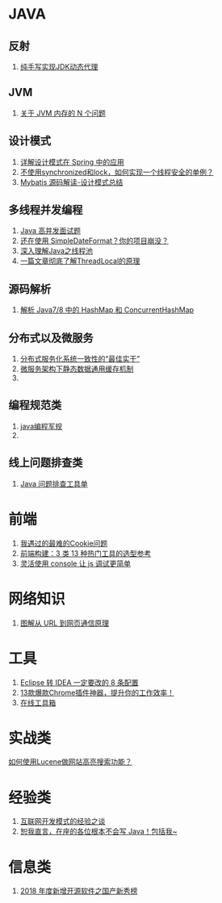 # JAVA
## 反射
1. [纯手写实现JDK动态代理](https://mp.weixin.qq.com/s?__biz=MjM5NzMyMjAwMA==&mid=2651482922&idx=2&sn=db4baf34d51f311fc80533f80921c832&chksm=bd2507558a528e437ab76a316163dd8b58a18b8dcf1061eff398e16ec2e8a695bf252dc11af6&mpshare=1&scene=1&srcid=&key=b29fbb831ffce04c2fe07efaeedd50b3bc1a1f1f6252cdf60c7d6c90661e5eb1d623e5b297cc4b2e89bd325b2c55154691c70d4a951ef166c3369334cc5da13700861a116a4a661ee2c46e94914191be&ascene=1&uin=MTQwNzUzNTMxMw%3D%3D&devicetype=Windows+10&version=62060739&lang=zh_CN&pass_ticket=Xc7DnWO9MoB2BpfYFb6ler%2BtxWgurWHK7%2Bt%2BDigmcce4DFAokajNhJwjLSmY3L5F)
## JVM
1. [关于 JVM 内存的 N 个问题](https://mp.weixin.qq.com/s?__biz=MjM5NzMyMjAwMA==&mid=2651482823&idx=1&sn=cd623fbfa900f1217b34d34f980b2e82&chksm=bd2506b88a528faea643840bb2613ae67252085c24faaba2359006cc37335dc4fe042f1ca66d&mpshare=1&scene=1&srcid=&key=b3428d2c029cbd733122928cf593fb084db3b7d81e85f2ef9075e4ae1c2619842282c3ae9be550759ebaa943d1c366b6a6915e640e945e15b6b58cea6116a18eeb8121d99098ffcd756fae72f2fa4de7&ascene=1&uin=MTQwNzUzNTMxMw%3D%3D&devicetype=Windows+10&version=62060739&lang=zh_CN&pass_ticket=Xc7DnWO9MoB2BpfYFb6ler%2BtxWgurWHK7%2Bt%2BDigmcce4DFAokajNhJwjLSmY3L5F)
## 设计模式
1. [详解设计模式在 Spring 中的应用](https://mp.weixin.qq.com/s?__biz=MjM5NzMyMjAwMA==&mid=2651483036&idx=1&sn=15c35cb5bef04224a33e8f7b0307876f&chksm=bd2507e38a528ef5ca126b9cb77c86b111fdb632d7707d1ab62c9ef0f85b8acd293ee110b650&mpshare=1&scene=1&srcid=&key=b29fbb831ffce04c4cdfb362b8e734fb47c31d9d5b18276574d92684193b69e95349f707e23fb2ce88489727de5b412cba5e93b51746436d17546738f12a86f33fbb79be3da7a3c174be7df82f05b06e&ascene=1&uin=MTQwNzUzNTMxMw%3D%3D&devicetype=Windows+10&version=62060739&lang=zh_CN&pass_ticket=Xc7DnWO9MoB2BpfYFb6ler%2BtxWgurWHK7%2Bt%2BDigmcce4DFAokajNhJwjLSmY3L5F)
2. [不使用synchronized和lock，如何实现一个线程安全的单例？](https://mp.weixin.qq.com/s?__biz=MzI3NzE0NjcwMg==&mid=2650123351&idx=2&sn=2dfcf0c8b25a4c5172813443f1bffb66&chksm=f36bb176c41c3860fa4a6bb44ccb3afd7c54cfcb2fec8919a83ad3f5d4ec0dbf5af2df73f89a&mpshare=1&scene=1&srcid=&key=cb077656fa10b4ebdb3bfb411d279f9484b88ebdc7cecfa2d4adf00c33177baa8aa4fdf03bc7027d15592bfbc63160b0704319cc957d59dc37fe1de317b683ebaae3d77507de0ea3c3b9b8dd4b0d7936&ascene=1&uin=MTQwNzUzNTMxMw%3D%3D&devicetype=Windows+10&version=62060739&lang=zh_CN&pass_ticket=Xc7DnWO9MoB2BpfYFb6ler%2BtxWgurWHK7%2Bt%2BDigmcce4DFAokajNhJwjLSmY3L5F)
3. [Mybatis 源码解读-设计模式总结](https://mp.weixin.qq.com/s?__biz=MjM5NzMyMjAwMA==&mid=2651483578&idx=1&sn=a9839068a549836756078337ed7649e8&chksm=bd2501c58a5288d31868b1b43f5f12f20276a73d934145a6756832e59bcecf00383103a0b7a5&mpshare=1&scene=1&srcid=&key=0a01442925ed28a13699a37f9c7e6a47bc30c1478625c04e876ee83adce821d2c9ad1477543a16dc8b904a0b6b5153175e70a0aabe0c2cec442fad8f8be27b92f73a11f22a7a65e1532d03c04e10ff22&ascene=1&uin=MTQwNzUzNTMxMw%3D%3D&devicetype=Windows+10&version=6206081f&lang=zh_CN&pass_ticket=zdC4eWns9%2Fik36Wsd94nGNI9boBAhCsU4YfiMNisl2jjhKbM0FFSPLKhdnLde3L7)
## 多线程并发编程
1. [Java 高并发面试题](https://mp.weixin.qq.com/s?__biz=MjM5NzMyMjAwMA==&mid=2651483297&idx=1&sn=f99740bbefc5ec32223fa6936d4d323f&chksm=bd2500de8a5289c8bab5a8d69f4126b9de5c6a86fe774f62f1dfdfb30ab292cd864811fe8647&mpshare=1&scene=1&srcid=&key=b29fbb831ffce04ccf103f86eb07064f404a22912755843fb09d2ac47227ea4892d9b9f3b1458ebc8c02f9ed1d66a459c28c0c1c78ae0e01aab6c2401d5f95da2c95a0f94303de86bc64304c501c14f0&ascene=1&uin=MTQwNzUzNTMxMw%3D%3D&devicetype=Windows+10&version=62060739&lang=zh_CN&pass_ticket=Xc7DnWO9MoB2BpfYFb6ler%2BtxWgurWHK7%2Bt%2BDigmcce4DFAokajNhJwjLSmY3L5F)
2. [还在使用 SimpleDateFormat？你的项目崩没？](https://mp.weixin.qq.com/s?__biz=MzUzMTA2NTU2Ng==&mid=2247486677&idx=1&sn=0f43474dfbe35943b33ab02dc29cd1a1&chksm=fa497364cd3efa725f2f3940e5ed7b27539de31f8ac3d55e34110ac85e4381170e71da1dcaf9&mpshare=1&scene=1&srcid=&key=a3b354082d2b5a696265c6289d8ad6d4bd6c7e762c4a8308c249d460c91a27adf2c0318c0a3a551d5a8b9f78a21a82ceb10056c2c5b1b9d4a986a5cd253b0968fc446e68ed15a93175f2b15d21bb8841&ascene=1&uin=MTQwNzUzNTMxMw%3D%3D&devicetype=Windows+10&version=62060739&lang=zh_CN&pass_ticket=Xc7DnWO9MoB2BpfYFb6ler%2BtxWgurWHK7%2Bt%2BDigmcce4DFAokajNhJwjLSmY3L5F)
3. [深入理解Java之线程池](https://mp.weixin.qq.com/s?__biz=MzUzMjA2NDU2OQ==&mid=2247487120&idx=1&sn=74a232509519667b3d6dc4e72b9d9c56&chksm=fab9bec6cdce37d0d5e6290b1a9db5d9693127ff53411cbdece7f3593c2cb7592bcfa032889f&mpshare=1&scene=1&srcid=0116kCP7YXPZUfxTT5GWRybm&key=b3428d2c029cbd73e0424073f08df945c2d0ac12f1ef72f529018009da0da37d64f94d9c7037a7f20c2ba5610553ca4bbf5b9a0f904cc3383143fa5b0e3b527a649beedd76bbc77c008200e66f56eb82&ascene=1&uin=MTQwNzUzNTMxMw%3D%3D&devicetype=Windows+10&version=62060739&lang=zh_CN&pass_ticket=Xc7DnWO9MoB2BpfYFb6ler%2BtxWgurWHK7%2Bt%2BDigmcce4DFAokajNhJwjLSmY3L5F)
4. [一篇文章彻底了解ThreadLocal的原理](https://mp.weixin.qq.com/s?__biz=MzI3NzE0NjcwMg==&mid=2650123032&idx=1&sn=9b2d029e66cfe1a40454bdf2da37a915&chksm=f36bb639c41c3f2fbf55aa6a8b43dafb15c90af49b8565782866f68a776bde646a232608938b&mpshare=1&scene=1&srcid=0113NURIN9KZKv7sWFTZ7yQv&key=acfbb71463afc81c4d78bdd0af0981133d4b0c8d9a7ef32635e6ea370bfe7265c9c4bb6eaba8ebb187e6c8f736a0bde3bdc8e1063f62b9dddc4df2fe1376640458a094e73c2cfdb082f98636a4c4d60c&ascene=1&uin=MTQwNzUzNTMxMw%3D%3D&devicetype=Windows+10&version=62060739&lang=zh_CN&pass_ticket=Xc7DnWO9MoB2BpfYFb6ler%2BtxWgurWHK7%2Bt%2BDigmcce4DFAokajNhJwjLSmY3L5F)

## 源码解析
1. [解析 Java7/8 中的 HashMap 和 ConcurrentHashMap](https://mp.weixin.qq.com/s?__biz=MjM5NzMyMjAwMA==&mid=2651482229&idx=2&sn=e7250fd3852a51b851369cebce614fe7&chksm=bd25040a8a528d1c3147a89145c784ab872e5ea07a1b94950a9e521750957c7eb8ec31009dda&mpshare=1&scene=1&srcid=12068pf5JuHL9FtVX87tlUBQ&key=cb077656fa10b4ebf8223514dfb09d7db8de6b30ab08d2bfa57c194a4ad55e0943d7e7914704947c182943e81a0646423bc5cd14b9031b86c2d6d8ee24e7cc520aee74228ae75150454e7fbbba1af29a&ascene=1&uin=MTQwNzUzNTMxMw%3D%3D&devicetype=Windows+10&version=62060739&lang=zh_CN&pass_ticket=xNaIe7BxbOhAQvoZC%2BE7MPzvvPdicqGPiXDu7B0BD88ARBfQSevO3n0boHTt5QXx)

## 分布式以及微服务
1. [分布式服务化系统一致性的“最佳实干”](https://mp.weixin.qq.com/s?__biz=MjM5NzMyMjAwMA==&mid=2651483286&idx=1&sn=2191c1967f652461b1dc2f246c2e7496&chksm=bd2500e98a5289ff8a52fabc1046b7a2c73b90be07ca22d589aa95e612a733d99c9eb0901300&mpshare=1&scene=1&srcid=&key=affbece132a088d991c56cfacdf2a268aafbd233d572f79856331953e4c0e218e33091f66288f1b9b9c0961e28342fdc737d3e0ee621146b392c053ebed7670b435e8c589220aa4fa881e112916cfb45&ascene=1&uin=MTQwNzUzNTMxMw%3D%3D&devicetype=Windows+10&version=62060739&lang=zh_CN&pass_ticket=Xc7DnWO9MoB2BpfYFb6ler%2BtxWgurWHK7%2Bt%2BDigmcce4DFAokajNhJwjLSmY3L5F)
2. [微服务架构下静态数据通用缓存机制](https://mp.weixin.qq.com/s?__biz=MjM5NzMyMjAwMA==&mid=2651482208&idx=1&sn=040a59a2daa54400b269a85074939fce&chksm=bd25041f8a528d09d9a8bf4dd5a86dc7c574110c394bdb0cd839b6af774a20f8733b4aefa57c&mpshare=1&scene=1&srcid=1204IxSywCUj0fSSc2D7fM58&key=affbece132a088d9e760797884ede8026730a70dda4afcfd3ca6913c8c0c70d1494d03957b82f77a90ac4bcd8d292df54e46eb5da557e599e33e1a777379e1b8f3f97b2c4a7779ffdc890e23a04f4803&ascene=1&uin=MTQwNzUzNTMxMw%3D%3D&devicetype=Windows+10&version=62060739&lang=zh_CN&pass_ticket=xNaIe7BxbOhAQvoZC%2BE7MPzvvPdicqGPiXDu7B0BD88ARBfQSevO3n0boHTt5QXx)
2. 
## 编程规范类
1. [java编程军规](https://mp.weixin.qq.com/s?__biz=MjM5NzMyMjAwMA==&mid=2651483322&idx=1&sn=81e8aac1c291dadedeab0096de726469&chksm=bd2500c58a5289d3c0434615ddbb9b950ddc0fbab789a1ab84cacc3b589ab4af8436dd952e21&mpshare=1&scene=1&srcid=&key=b29fbb831ffce04cbfb9ee87ba048c406e2087188dee4358c20681c07f7ba37fe0639898769c8ab5144912a46e1d521031fc42e0e273447c429eaa3a5bd922f3c24f89f631b538a80570db6034e692ce&ascene=1&uin=MTQwNzUzNTMxMw%3D%3D&devicetype=Windows+10&version=62060739&lang=zh_CN&pass_ticket=Xc7DnWO9MoB2BpfYFb6ler%2BtxWgurWHK7%2Bt%2BDigmcce4DFAokajNhJwjLSmY3L5F)
2. 
## 线上问题排查类
 1. [Java 问题排查工具单](https://mp.weixin.qq.com/s?__biz=MjM5NzMyMjAwMA==&mid=2651483357&idx=1&sn=cd8b0aa43dfcd8be765294b23950091d&chksm=bd2500a28a5289b459a1cbf48a9c645bf593d49cabde2c76c93f94d85a3c45d4bb5046b436a3&mpshare=1&scene=1&srcid=&key=b3428d2c029cbd730a546e63bfa158a313722982cae0ca195e1aa3348500dc7426a3dd269689d93435d1e0c11d1c6dde0ea0c3a980e871b1a48a004cd6a55c78d6f41ad6e08fe8cfa9a73dd08f306c09&ascene=1&uin=MTQwNzUzNTMxMw%3D%3D&devicetype=Windows+10&version=62060739&lang=zh_CN&pass_ticket=Xc7DnWO9MoB2BpfYFb6ler%2BtxWgurWHK7%2Bt%2BDigmcce4DFAokajNhJwjLSmY3L5F)

# 前端
1. [我遇过的最难的Cookie问题](https://mp.weixin.qq.com/s?__biz=MzAxODE2MjM1MA==&mid=2651555989&idx=1&sn=2846c87243761f65ad85384eb3db99cf&chksm=80255f54b752d64281a13cf263cafbfd6770f0b028740a09a252483dc08deddcc5e190f44d7b&mpshare=1&scene=1&srcid=&key=acfbb71463afc81cd8e4f7152e3cc53740ada0c41dfb78a46923b1e25a65847614d584de242cf1aa2527f2926d4820511a6e8402da4ab0d99676cc091cfc9f2efb962be406b90e480c962c6072d83906&ascene=1&uin=MTQwNzUzNTMxMw%3D%3D&devicetype=Windows+10&version=62060739&lang=zh_CN&pass_ticket=Xc7DnWO9MoB2BpfYFb6ler%2BtxWgurWHK7%2Bt%2BDigmcce4DFAokajNhJwjLSmY3L5F)
2. [前端构建：3 类 13 种热门工具的选型参考](https://mp.weixin.qq.com/s?__biz=MzAxODE2MjM1MA==&mid=2651555458&idx=1&sn=3e86070aceb4afa35f7105ad33434042&chksm=80255143b752d8556f387cd120469b0bb2915a06e464dd82978e06c46bb925d929cd3cbf7bb9&mpshare=1&scene=1&srcid=1204VJLZyDxZKfStuCUJGGUB&key=b29fbb831ffce04c1bcf54206a74d99d1daf2d923abccc3a95b19671af9eb5c9c6f5c698432d0a19a72d53ffe0fb520e35c68c99da1fa6808bbd8c830ac0c05f2d490106d000e8ea93bfb6d24b85498c&ascene=1&uin=MTQwNzUzNTMxMw%3D%3D&devicetype=Windows+10&version=62060739&lang=zh_CN&pass_ticket=xNaIe7BxbOhAQvoZC%2BE7MPzvvPdicqGPiXDu7B0BD88ARBfQSevO3n0boHTt5QXx)
3. [灵活使用 console 让 js 调试更简单](https://mp.weixin.qq.com/s?__biz=MzAxODE2MjM1MA==&mid=2651556218&idx=1&sn=962fba706654ef2de118464051edbeee&chksm=80255ebbb752d7ad678c4e7f6f2804272d424e4e6096281f149725a89e7657475d11226e7641&scene=0&xtrack=1&key=a6f4ceaeb9a19d076e5ecadf154ff512ac3111dd9a9b794e73ffb10e4b6f6f6c7aa21c6db99d3c464b955d1e86cf9f7f078981a97dc1d83db84b49214752d1f8a7e7f7bfae45d8542d199c02dc236131&ascene=1&uin=MTQwNzUzNTMxMw%3D%3D&devicetype=Windows+10&version=62060739&lang=zh_CN&pass_ticket=fGZce1MBIabo89gV2msX6%2FATKMfIv337RSJbwTMpozFbntVT177M321WOR2pt%2BX7)

# 网络知识
1. [图解从 URL 到网页通信原理](https://mp.weixin.qq.com/s?__biz=MzUzMTA2NTU2Ng==&mid=2247486411&idx=2&sn=18f4245ae36c37ccd8d261114f4a453b&chksm=fa49747acd3efd6cddee211efa6cb695a69776cc780aa41d64096958859307b9e5850edbf574&mpshare=1&scene=1&srcid=&key=89d826c18bff14a7d370d7a405213c4c2f1cdf6253fc4e3888b178e7600db88a44062571f563b83f63cb2686c726c4374c0f928eb76a290f5c2e7831f9abeceecbdb4b13204111e3e6c4fdd7f7aab031&ascene=1&uin=MTQwNzUzNTMxMw%3D%3D&devicetype=Windows+10&version=62060739&lang=zh_CN&pass_ticket=Xc7DnWO9MoB2BpfYFb6ler%2BtxWgurWHK7%2Bt%2BDigmcce4DFAokajNhJwjLSmY3L5F)

# 工具
1. [Eclipse 转 IDEA 一定要改的 8 条配置](https://mp.weixin.qq.com/s?__biz=MzUzMTA2NTU2Ng==&mid=2247485810&idx=2&sn=f6c6e0e232f66e231883c22cce0b5ba8&chksm=fa4976c3cd3effd5ea446b37282d94851671adfb0fb2d2df45763524b86ee387ee8503f16bc7&mpshare=1&scene=1&srcid=1209CpQfUoTFDMZqIuBzLmQd&key=b29fbb831ffce04c90ea00845921528f55e27ee542a5ffa7c8fd5e9c7afa9ca3c7b0794255b86139b394633656a98c5389945cb3e8f0dd69b6ddc23beee7d232f5ff235d6cdef10588864468200d9a47&ascene=1&uin=MTQwNzUzNTMxMw%3D%3D&devicetype=Windows+10&version=62060739&lang=zh_CN&pass_ticket=xNaIe7BxbOhAQvoZC%2BE7MPzvvPdicqGPiXDu7B0BD88ARBfQSevO3n0boHTt5QXx)
2. [13款爆款Chrome插件神器，提升你的工作效率！](https://mp.weixin.qq.com/s?__biz=MzI4MDYzNzg4Mw==&mid=2247488609&idx=1&sn=fea7aea9b68ce2ebbd05f8dc70707b58&chksm=ebb42cb5dcc3a5a399794d9bc7181bcdfab1917309bf7e06a390adb9fd3f4fb67813645a7f30&mpshare=1&scene=1&srcid=1205rEKDx6WHmuYwnBMHXEXl&key=affbece132a088d96c1e4e00ba5ce4a0959a08cd8a590d2ce43ae865a504178e7768c761602478b3d717bc4e623e6f90790436312e4ba9587921aaf110f9117dae0057faa62d695f5952d42a71d83091&ascene=1&uin=MTQwNzUzNTMxMw%3D%3D&devicetype=Windows+10&version=62060739&lang=zh_CN&pass_ticket=xNaIe7BxbOhAQvoZC%2BE7MPzvvPdicqGPiXDu7B0BD88ARBfQSevO3n0boHTt5QXx)
3. [在线工具箱](https://www.toolfk.com/)

# 实战类
[如何使用Lucene做网站高亮搜索功能？](https://mp.weixin.qq.com/s?__biz=MzI3NzE0NjcwMg==&mid=2650122724&idx=2&sn=b448e9becc5d305dd5d95ef864971dc2&chksm=f36bb4c5c41c3dd3c03936649e9ff3f918156259c13832e9362354e85ff3b6a2db18cb158f8e&mpshare=1&scene=1&srcid=1204CWwf6OIIsuQlgo6vPiqA&key=a3b354082d2b5a69ff0e4f28f6462fa29db4052b15aaaf2bcc3eba35d520ed443cec4a887f77b683013832ec6d63216a3921b113aa156ed74663a45bb264b09879d7f868f2ce5036650fdd923517f8a7&ascene=1&uin=MTQwNzUzNTMxMw%3D%3D&devicetype=Windows+10&version=62060739&lang=zh_CN&pass_ticket=xNaIe7BxbOhAQvoZC%2BE7MPzvvPdicqGPiXDu7B0BD88ARBfQSevO3n0boHTt5QXx)

# 经验类
1. [互联网开发模式的经验之谈](https://mp.weixin.qq.com/s?__biz=MjM5NzMyMjAwMA==&mid=2651482867&idx=2&sn=6649baf065c904a8d089faec03879ac0&chksm=bd25068c8a528f9ac649506d373798dbe06832ff5abf4b67bb2a8c989ab982e467d96ac32cd9&mpshare=1&scene=1&srcid=&key=affbece132a088d961afea9b6de61a3739f6aa7e1e598423d91140fc683a2eb354d877c14b0dc1e4f02394347c0f6d090c21a853b21bff6cc0fd621a2846d370ea55a97245ccaa3ab1fdafb8f18b0ff1&ascene=1&uin=MTQwNzUzNTMxMw%3D%3D&devicetype=Windows+10&version=62060739&lang=zh_CN&pass_ticket=Xc7DnWO9MoB2BpfYFb6ler%2BtxWgurWHK7%2Bt%2BDigmcce4DFAokajNhJwjLSmY3L5F)
2. [恕我直言，在座的各位根本不会写 Java！包括我~](https://mp.weixin.qq.com/s?__biz=MzUzMTA2NTU2Ng==&mid=2247486746&idx=1&sn=29eb184cf449e4a3c2386ae72beb16cf&chksm=fa4972abcd3efbbdc7ed0131c4a8a2cb6dfc4eee9699a03f449a10ead61d0064eb2f5f14f4b2&mpshare=1&scene=1&srcid=&key=b29fbb831ffce04c767eeda4fea67270d285f76b0fec39e0260bca1bfed7c4eefc0f0162c8927f1b39d55b757640a2727b70a5e6cb331716d7d6c4d4147ba8296df2c724c70ad374e196ec73d5158f7c&ascene=1&uin=MTQwNzUzNTMxMw%3D%3D&devicetype=Windows+10&version=62060739&lang=zh_CN&pass_ticket=9rZcskYA%2FFUHuLcFUKIC636wsnagpUsi6mtBVgKdjeZ5yoLvcV9TGHg4Qwv4cbEE)

# 信息类 
1. [2018 年度新增开源软件之国产新秀榜](https://mp.weixin.qq.com/s?__biz=MjM5NzM0MjcyMQ==&mid=2650087289&idx=1&sn=45d39da5d74aaa833774228b21f7bfa2&chksm=bedac41789ad4d01017e47ec834b8fde7bf7e07c5642bf68c0a9df48c2385d5ca1c40ff98f17&mpshare=1&scene=1&srcid=0121jtpCmkgSL12h5YRlDxhP&key=cb077656fa10b4ebcd0ce02342b9931cb27a57d5f165dd2f4dd9d24ae3266fff08f10cf2bc6405ed4016a5d54a9d6d7e4bf4f67f43227c93d6ca77ba2818d290427e6f6ae7e393e2f2b847a802b85ddb&ascene=1&uin=MTQwNzUzNTMxMw%3D%3D&devicetype=Windows+10&version=62060739&lang=zh_CN&pass_ticket=Xc7DnWO9MoB2BpfYFb6ler%2BtxWgurWHK7%2Bt%2BDigmcce4DFAokajNhJwjLSmY3L5F)